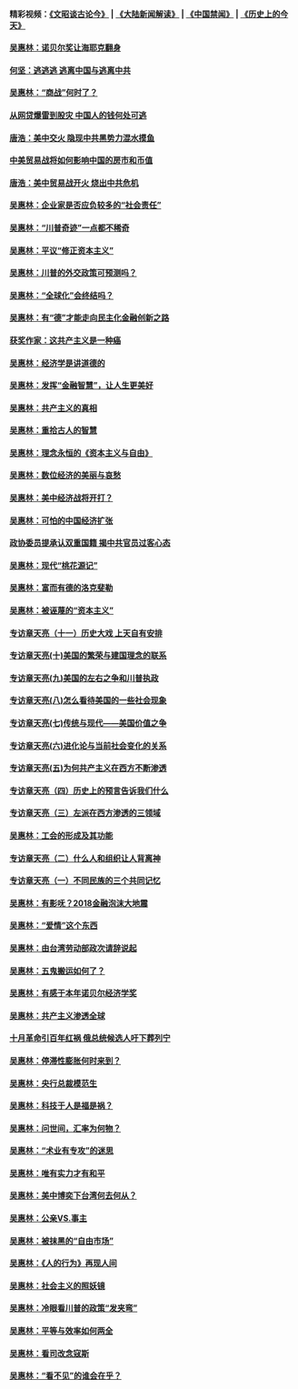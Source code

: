 #### 精彩视频：[《文昭谈古论今》](https://github.com/gfw-breaker/wenzhao/blob/master/README.md?t=12151531) | [《大陆新闻解读》](https://github.com/gfw-breaker/ntdtv-comedy/blob/master/README.md?t=12151531) | [《中国禁闻》](https://github.com/gfw-breaker/ntdtv-news/blob/master/README.md?t=12151531) | [《历史上的今天》](https://github.com/gfw-breaker/today-in-history/blob/master/README.md?t=12151531) 

#### [吴惠林：诺贝尔奖让海耶克翻身](../pages/nsc423/n10890049.md?t=12151531) 

#### [何坚：逃逃逃 逃离中国与逃离中共](../pages/nsc423/n10592891.md?t=12151531) 

#### [吴惠林：“商战”何时了？](../pages/nsc423/n10573558.md?t=12151531) 

#### [从网贷爆雷到股灾 中国人的钱何处可逃](../pages/nsc423/n10572800.md?t=12151531) 

#### [唐浩：美中交火 隐现中共黑势力混水摸鱼](../pages/nsc423/n10544040.md?t=12151531) 

#### [中美贸易战将如何影响中国的房市和币值](../pages/nsc423/n10543697.md?t=12151531) 

#### [唐浩：美中贸易战开火 烧出中共危机](../pages/nsc423/n10540126.md?t=12151531) 

#### [吴惠林：企业家是否应负较多的“社会责任”](../pages/nsc423/n10535022.md?t=12151531) 

#### [吴惠林：“川普奇迹”一点都不稀奇](../pages/nsc423/n10512808.md?t=12151531) 

#### [吴惠林：平议“修正资本主义”](../pages/nsc423/n10495724.md?t=12151531) 

#### [吴惠林：川普的外交政策可预测吗？](../pages/nsc423/n10462387.md?t=12151531) 

#### [吴惠林：“全球化”会终结吗？](../pages/nsc423/n10452838.md?t=12151531) 

#### [吴惠林：有“德”才能走向民主化金融创新之路](../pages/nsc423/n10432292.md?t=12151531) 

#### [获奖作家：这共产主义是一种癌](../pages/nsc423/n10431541.md?t=12151531) 

#### [吴惠林：经济学是讲道德的](../pages/nsc423/n10398014.md?t=12151531) 

#### [吴惠林：发挥“金融智慧”，让人生更美好](../pages/nsc423/n10375019.md?t=12151531) 

#### [吴惠林：共产主义的真相](../pages/nsc423/n10351394.md?t=12151531) 

#### [吴惠林：重拾古人的智慧](../pages/nsc423/n10337691.md?t=12151531) 

#### [吴惠林：理念永恒的《资本主义与自由》](../pages/nsc423/n10316274.md?t=12151531) 

#### [吴惠林：数位经济的美丽与哀愁](../pages/nsc423/n10292946.md?t=12151531) 

#### [吴惠林：美中经济战将开打？](../pages/nsc423/n10258825.md?t=12151531) 

#### [吴惠林：可怕的中国经济扩张](../pages/nsc423/n10219147.md?t=12151531) 

#### [政协委员提承认双重国籍 揭中共官员过客心态](../pages/nsc423/n10208809.md?t=12151531) 

#### [吴惠林：现代“桃花源记”](../pages/nsc423/n10185234.md?t=12151531) 

#### [吴惠林：富而有德的洛克斐勒](../pages/nsc423/n10142264.md?t=12151531) 

#### [吴惠林：被诬蔑的“资本主义”](../pages/nsc423/n10124816.md?t=12151531) 

#### [专访章天亮（十一）历史大戏 上天自有安排](../pages/nsc423/n10094905.md?t=12151531) 

#### [专访章天亮(十)美国的繁荣与建国理念的联系](../pages/nsc423/n10094899.md?t=12151531) 

#### [专访章天亮(九)美国的左右之争和川普执政](../pages/nsc423/n10094889.md?t=12151531) 

#### [专访章天亮(八)怎么看待美国的一些社会现象](../pages/nsc423/n10094857.md?t=12151531) 

#### [专访章天亮(七)传统与现代——美国价值之争](../pages/nsc423/n10093140.md?t=12151531) 

#### [专访章天亮(六)进化论与当前社会变化的关系](../pages/nsc423/n10092036.md?t=12151531) 

#### [专访章天亮(五)为何共产主义在西方不断渗透](../pages/nsc423/n10083620.md?t=12151531) 

#### [专访章天亮（四）历史上的预言告诉我们什么](../pages/nsc423/n10083606.md?t=12151531) 

#### [专访章天亮（三）左派在西方渗透的三领域](../pages/nsc423/n10081115.md?t=12151531) 

#### [吴惠林：工会的形成及其功能](../pages/nsc423/n10080633.md?t=12151531) 

#### [专访章天亮（二）什么人和组织让人背离神](../pages/nsc423/n10076637.md?t=12151531) 

#### [专访章天亮（一）不同民族的三个共同记忆](../pages/nsc423/n10074188.md?t=12151531) 

#### [吴惠林：有影呒？2018金融泡沫大地震](../pages/nsc423/n10040534.md?t=12151531) 

#### [吴惠林：“爱情”这个东西](../pages/nsc423/n10019423.md?t=12151531) 

#### [吴惠林：由台湾劳动部政次请辞说起](../pages/nsc423/n9979679.md?t=12151531) 

#### [吴惠林：五鬼搬运如何了？](../pages/nsc423/n9925338.md?t=12151531) 

#### [吴惠林：有感于本年诺贝尔经济学奖](../pages/nsc423/n9871883.md?t=12151531) 

#### [吴惠林：共产主义渗透全球](../pages/nsc423/n9812748.md?t=12151531) 

#### [十月革命引百年红祸 俄总统候选人吁下葬列宁](../pages/nsc423/n9810182.md?t=12151531) 

#### [吴惠林：停滞性膨胀何时来到？](../pages/nsc423/n9764136.md?t=12151531) 

#### [吴惠林：央行总裁模范生](../pages/nsc423/n9728134.md?t=12151531) 

#### [吴惠林：科技于人是福是祸？](../pages/nsc423/n9672982.md?t=12151531) 

#### [吴惠林：问世间，汇率为何物？](../pages/nsc423/n9621788.md?t=12151531) 

#### [吴惠林：“术业有专攻”的迷思](../pages/nsc423/n9580363.md?t=12151531) 

#### [吴惠林：唯有实力才有和平](../pages/nsc423/n9529599.md?t=12151531) 

#### [吴惠林：美中博奕下台湾何去何从？](../pages/nsc423/n9483598.md?t=12151531) 

#### [吴惠林：公亲VS.事主](../pages/nsc423/n9425637.md?t=12151531) 

#### [吴惠林：被抹黑的“自由市场”](../pages/nsc423/n9351545.md?t=12151531) 

#### [吴惠林：《人的行为》再现人间](../pages/nsc423/n9296339.md?t=12151531) 

#### [吴惠林：社会主义的照妖镜](../pages/nsc423/n9243460.md?t=12151531) 

#### [吴惠林：冷眼看川普的政策“发夹弯”](../pages/nsc423/n9120684.md?t=12151531) 

#### [吴惠林：平等与效率如何两全](../pages/nsc423/n9075430.md?t=12151531) 

#### [吴惠林：看司改念寇斯](../pages/nsc423/n9024915.md?t=12151531) 

#### [吴惠林：“看不见”的谁会在乎？](../pages/nsc423/n8977488.md?t=12151531) 

